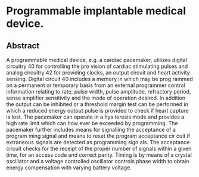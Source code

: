 # Programmable implantable medical device.

## Abstract
A programmable medical device, e.g. a cardiac pacemaker, utilizes digital circuitry 40 for controlling the pro vision of cardiac stimulating pulses and analog circuitry 42 for providing clocks, an output circuit and heart activity sensing. Digital circuit 40 includes a memory in which may be prog rammed on a permanent or temporary basis from an external programmer control information relating to rate, pulse width, pulse amplitude, refractory period, sense amplifier sensitivity and the mode of operation desired. In addition the output can be inhibited or a threshold margin test can be performed in which a reduced energy output pulse is provided to check if heart capture is lost. The pacemaker can operate in a hys teresis mode and provides a high rate limit which can how ever be exceeded by programming. The pacemaker further includes means for signalling the acceptance of a program ming signal and means to reset the program acceptance cir cuit if extraneous signals are detected as programming sign als. The acceptance circuit checks for the receipt of the proper number of signals within a given time, for an access code and correct parity. Timing is by means of a crystal oscillator and a voltage controlled oscillator controls phase width to obtain energy compensation with varying battery voltage.